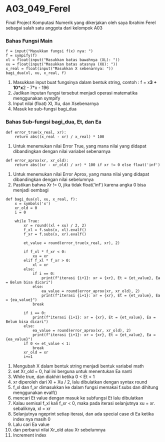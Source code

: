 # A03_049_Ferel
Final Project Komputasi Numerik yang dikerjakan oleh saya Ibrahim Ferel sebagai salah satu anggota dari kelompok A03

### Bahas Fungsi Main
```phyton
f = input("Masukkan fungsi f(x) nya: ")
f = sympify(f)
xl = float(input("Masukkan batas bawahnya (XL): "))
xu = float(input("Masukkan batas atasnya (XU): "))
x_real = float(input("Masukkan X sebenarnya: "))
bagi_dua(xl, xu, x_real, f)
```
1. Masukkan input buat fungsinya dalam bentuk string, contoh : f = x**3 + 10*x**2 - 7*x - 196
2. Jadikan inputan fungsi tersebut menjadi operasi matematika menggunakan sympify
3. Input nilai (float) Xl, Xu, dan Xsebenarnya
4. Masuk ke sub-fungsi bagi_dua

### Bahas Sub-fungsi bagi_dua, Et, dan Ea
```phyton
def error_true(x_real, xr):
    return abs((x_real - xr) / x_real) * 100
```
1. Untuk menemukan nilai Error True, yang mana nilai yang didapat dibandingkan dengan nilai variabel sebenarnya

```phyton
def error_aprox(xr, xr_old):
    return abs((xr - xr_old) / xr) * 100 if xr != 0 else float('inf') 
```
1. Untuk menemukan nilai Error Aprox, yang mana nilai yang didapat dibandingkan dengan nilai sebelumnya
2. Pastikan bahwa Xr != 0, jika tidak float('inf') karena angka 0 bisa menjadi oembagi

```phyton
def bagi_dua(xl, xu, x_real, f):
    x = symbols('x')
    xr_old = 0
    i = 0
    
    while True:
        xr = round((xl + xu) / 2, 2)
        f_xl = f.subs(x, xl).evalf()
        f_xr = f.subs(x, xr).evalf()

        et_value = round(error_true(x_real, xr), 2)
        
        if f_xl * f_xr < 0:
            xu = xr
        elif f_xl * f_xr > 0:
            xl = xr
        else:
            if i == 0:
                print(f"iterasi {i+1}: xr = {xr}, Et = {et_value}, Ea = Belum bisa dicari")
            else:
                ea_value = round(error_aprox(xr, xr_old), 2)
                print(f"iterasi {i+1}: xr = {xr}, Et = {et_value}, Ea = {ea_value}")
            break 

        if i == 0:
            print(f"iterasi {i+1}: xr = {xr}, Et = {et_value}, Ea = Belum bisa dicari")
        else:
            ea_value = round(error_aprox(xr, xr_old), 2)
            print(f"iterasi {i+1}: xr = {xr}, Et = {et_value}, Ea = {ea_value}")
        if 0 <= et_value < 1:
            break
        xr_old = xr
        i+=1
```
1. Mengubah X dalam bentuk string menjadi bentuk variabel math
2. set Xr_old = 0, hal ini berguna untuk menentukan Ea nanti
3. While true, dan diakhiri ketika 0 < Et < 1
4. xr diperoleh dari Xl + Xu / 2, lalu dibulatkan dengan syntax round
5. f_xl dan f_xr dimasukkan ke dalam fungsi memakai f.subs dan dihitung menggunakan evalf()
6. mencari Et value dengan masuk ke subfungsi Et lalu dibulatkan
7. Kalau semisal f_xl kali f_xr < 0, maka pada iterasi selanjutnya xu = xr. sebaliknya, xl = xr
8. Selanjutnya ngeprint setiap iterasi, dan ada special case di Ea ketika index nya masih 0
9. Lalu cari Ea value
10. dan perbarui nilai Xr_old atau Xr sebelumnya
11. Increment index
